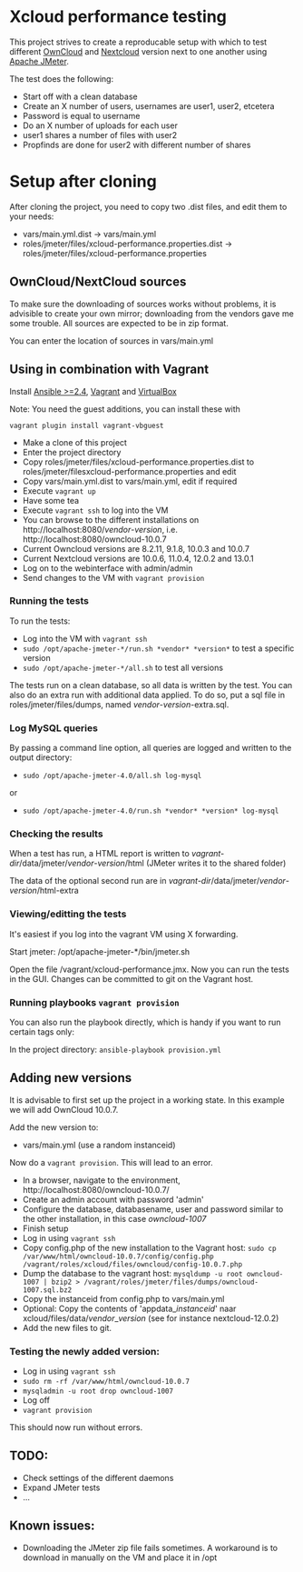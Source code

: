 # Xcloud performance testing

This project strives to create a reproducable setup with which to test different [OwnCloud](https://owncloud.org/) and [Nextcloud](https://nextcloud.com/) version next to one another using [Apache JMeter](https://jmeter.apache.org/).

The test does the following:

- Start off with a clean database
- Create an X number of users, usernames are user1, user2, etcetera
- Password is equal to username
- Do an X number of uploads for each user
- user1 shares a number of files with user2
- Propfinds are done for user2 with different number of shares

# Setup after cloning

After cloning the project, you need to copy two .dist files, and edit them to your needs:
- vars/main.yml.dist -> vars/main.yml
- roles/jmeter/files/xcloud-performance.properties.dist -> roles/jmeter/files/xcloud-performance.properties


## OwnCloud/NextCloud sources

To make sure the downloading of sources works without problems, it is advisible to create your own mirror; downloading from the vendors gave me some trouble. All sources are expected to be in zip format.

You can enter the location of sources in vars/main.yml

## Using in combination with Vagrant

Install [Ansible >=2.4](https://www.ansible.com/), [Vagrant](https://www.vagrantup.com/) and [VirtualBox](https://www.virtualbox.org/)

Note: You need the guest additions, you can install these with

`vagrant plugin install vagrant-vbguest`

- Make a clone of this project
- Enter the project directory
- Copy roles/jmeter/files/xcloud-performance.properties.dist to roles/jmeter/filesxcloud-performance.properties and edit
- Copy vars/main.yml.dist to vars/main.yml, edit if required
- Execute `vagrant up`
- Have some tea
- Execute `vagrant ssh` to log into the VM
- You can browse to the different installations on http://localhost:8080/*vendor*-*version*, i.e. http://localhost:8080/owncloud-10.0.7
- Current Owncloud versions are 8.2.11, 9.1.8, 10.0.3 and 10.0.7
- Current Nextcloud versions are 10.0.6, 11.0.4, 12.0.2 and 13.0.1
- Log on to the webinterface with admin/admin
- Send changes to the VM with `vagrant provision`

### Running the tests

To run the tests:

- Log into the VM with `vagrant ssh`
- `sudo /opt/apache-jmeter-*/run.sh *vendor* *version*` to test a specific version
- `sudo /opt/apache-jmeter-*/all.sh` to test all versions

The tests run on a clean database, so all data is written by the test. You can also do an extra run with additional data applied. To do so, put a sql file in roles/jmeter/files/dumps, named *vendor*-*version*-extra.sql.

### Log MySQL queries

By passing a command line option, all queries are logged and written to the output directory:
- `sudo /opt/apache-jmeter-4.0/all.sh log-mysql`

or
- `sudo /opt/apache-jmeter-4.0/run.sh *vendor* *version* log-mysql`

### Checking the results

When a test has run, a HTML report is written to *vagrant-dir*/data/jmeter/*vendor*-*version*/html
(JMeter writes it to the shared folder)

The data of the optional second run are in *vagrant-dir*/data/jmeter/*vendor*-*version*/html-extra

### Viewing/editting the tests

It's easiest if you log into the vagrant VM using X forwarding.

Start jmeter: /opt/apache-jmeter-*/bin/jmeter.sh

Open the file /vagrant/xcloud-performance.jmx. Now you can run the tests in the GUI. Changes can be committed to git on the Vagrant host.

### Running playbooks `vagrant provision`

You can also run the playbook directly, which is handy if you want to run certain tags only:

In the project directory:
`ansible-playbook provision.yml`


## Adding new versions

It is advisable to first set up the project in a working state. In this example we will add OwnCloud 10.0.7.

Add the new version to:
- vars/main.yml (use a random instanceid)

Now do a  `vagrant provision`. This will lead to an error.

- In a browser, navigate to the environment, http://localhost:8080/owncloud-10.0.7/
- Create an admin account with password 'admin'
- Configure the database, databasename, user and password similar to the other installation, in this case *owncloud-1007*
- Finish setup
- Log in using `vagrant ssh`
- Copy config.php of the new installation to the Vagrant host:
  `sudo cp /var/www/html/owncloud-10.0.7/config/config.php /vagrant/roles/xcloud/files/owncloud/config-10.0.7.php`
- Dump the database to the vagrant host:
  `mysqldump -u root owncloud-1007 | bzip2 > /vagrant/roles/jmeter/files/dumps/owncloud-1007.sql.bz2`
- Copy the instanceid from config.php to vars/main.yml
- Optional: Copy the contents of 'appdata_*instanceid*' naar xcloud/files/data/*vendor*_*version* (see for instance nextcloud-12.0.2)
- Add the new files to git.

### Testing the newly added version:

- Log in using `vagrant ssh`
- `sudo rm -rf /var/www/html/owncloud-10.0.7`
- `mysqladmin -u root drop owncloud-1007`
- Log off
- `vagrant provision`

This should now run without errors.


## TODO:

 - Check settings of the different daemons
 - Expand JMeter tests
 - ...


## Known issues:

- Downloading the JMeter zip file fails sometimes. A workaround is to download in manually on the VM and place it in /opt
